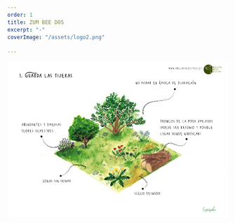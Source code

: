 ```yaml
---
order: 1
title: ZUM BEE DOS
excerpt: "-"
coverImage: "/assets/logo2.png"

---
```

![](/assets/accion-1-web.png)